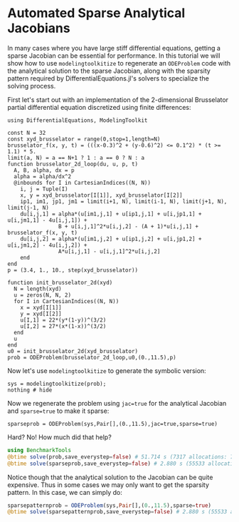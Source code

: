 # Automated Sparse Analytical Jacobians

In many cases where you have large stiff differential equations, getting a
sparse Jacobian can be essential for performance. In this tutorial we will show
how to use `modelingtoolkitize` to regenerate an `ODEProblem` code with
the analytical solution to the sparse Jacobian, along with the sparsity
pattern required by DifferentialEquations.jl's solvers to specialize the solving
process.

First let's start out with an implementation of the 2-dimensional Brusselator
partial differential equation discretized using finite differences:

```@example sparsejac
using DifferentialEquations, ModelingToolkit

const N = 32
const xyd_brusselator = range(0,stop=1,length=N)
brusselator_f(x, y, t) = (((x-0.3)^2 + (y-0.6)^2) <= 0.1^2) * (t >= 1.1) * 5.
limit(a, N) = a == N+1 ? 1 : a == 0 ? N : a
function brusselator_2d_loop(du, u, p, t)
  A, B, alpha, dx = p
  alpha = alpha/dx^2
  @inbounds for I in CartesianIndices((N, N))
    i, j = Tuple(I)
    x, y = xyd_brusselator[I[1]], xyd_brusselator[I[2]]
    ip1, im1, jp1, jm1 = limit(i+1, N), limit(i-1, N), limit(j+1, N), limit(j-1, N)
    du[i,j,1] = alpha*(u[im1,j,1] + u[ip1,j,1] + u[i,jp1,1] + u[i,jm1,1] - 4u[i,j,1]) +
                B + u[i,j,1]^2*u[i,j,2] - (A + 1)*u[i,j,1] + brusselator_f(x, y, t)
    du[i,j,2] = alpha*(u[im1,j,2] + u[ip1,j,2] + u[i,jp1,2] + u[i,jm1,2] - 4u[i,j,2]) +
                A*u[i,j,1] - u[i,j,1]^2*u[i,j,2]
    end
end
p = (3.4, 1., 10., step(xyd_brusselator))

function init_brusselator_2d(xyd)
  N = length(xyd)
  u = zeros(N, N, 2)
  for I in CartesianIndices((N, N))
    x = xyd[I[1]]
    y = xyd[I[2]]
    u[I,1] = 22*(y*(1-y))^(3/2)
    u[I,2] = 27*(x*(1-x))^(3/2)
  end
  u
end
u0 = init_brusselator_2d(xyd_brusselator)
prob = ODEProblem(brusselator_2d_loop,u0,(0.,11.5),p)
```

Now let's use `modelingtoolkitize` to generate the symbolic version:

```@example sparsejac
sys = modelingtoolkitize(prob);
nothing # hide
```

Now we regenerate the problem using `jac=true` for the analytical Jacobian
and `sparse=true` to make it sparse:

```@example sparsejac
sparseprob = ODEProblem(sys,Pair[],(0.,11.5),jac=true,sparse=true)
```

Hard? No! How much did that help?

```julia
using BenchmarkTools
@btime solve(prob,save_everystep=false) # 51.714 s (7317 allocations: 70.12 MiB)
@btime solve(sparseprob,save_everystep=false) # 2.880 s (55533 allocations: 885.09 MiB)
```

Notice though that the analytical solution to the Jacobian can be quite expensive.
Thus in some cases we may only want to get the sparsity pattern. In this case,
we can simply do:

```julia
sparsepatternprob = ODEProblem(sys,Pair[],(0.,11.5),sparse=true)
@btime solve(sparsepatternprob,save_everystep=false) # 2.880 s (55533 allocations: 885.09 MiB)
```
